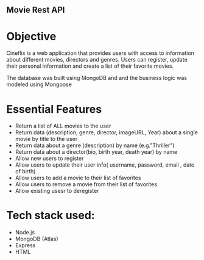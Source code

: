 ## Movie Rest API

# Objective

Cineflix is a web application that provides users with access to information about different movies, directors and genres.
Users can register, update their personal information and create a list of their favorite movies.

The database was built using MongoDB and and the business logic was modeled using Mongoose

# Essential Features

* Return a list of ALL movies to the user
* Return data (description, genre, director, imageURL, Year) about a single movie by title to the user
* Return data about a genre (description) by name (e.g."Thriller")
* Return data about a director(bio, birth year, death year) by name
* Allow new users to register
* Allow users to update their user info( username, password, email , date of birth)
* Allow users to add a movie to their list of favorites
* Allow users to remove a movie from their list of favorites
* Allow existing usesr to deregister

# Tech stack used:

* Node.js
* MongoDB (Atlas)
* Express
* HTML



